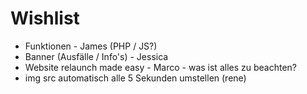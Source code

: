 # Wishlist

- Funktionen - James (PHP / JS?)
- Banner (Ausfälle / Info's) - Jessica
- Website relaunch made easy - Marco - was ist alles zu beachten?
- img src automatisch alle 5 Sekunden umstellen (rene)
